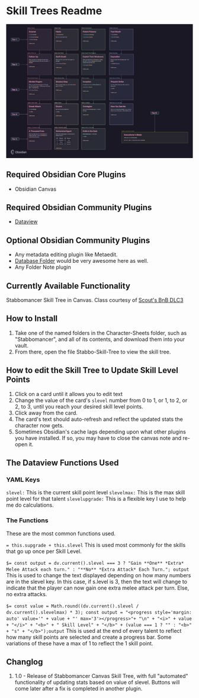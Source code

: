 # Skill Trees Readme

![Stabbomancer Skill Tree](Character-Sheets/Stabbomancer/Stabbo-Skill-Tree.png)

## Required Obsidian Core Plugins

- Obsidian Canvas

## Required Obsidian Community Plugins

- [Dataview](https://blacksmithgu.github.io/obsidian-dataview/)

## Optional Obsidian Community Plugins

- Any metadata editing plugin like Metaedit.
- [Database Folder](https://blacksmithgu.github.io/obsidian-dataview/) would be very awesome here as well.
- Any Folder Note plugin

## Currently Available Functionality

Stabbomancer Skill Tree in Canvas. Class courtesy of [Scout's BnB DLC3](https://docs.google.com/document/d/1MLOgrWwcLNTnP9PuXrKiLImy7SUh4hXO8arVUAlmdp0/edit)

## How to Install

1. Take one of the named folders in the Character-Sheets folder, such as "Stabbomancer", and all of its contents, and download them into your vault.
2. From there, open the file Stabbo-Skill-Tree to view the skill tree.

## How to edit the Skill Tree to Update Skill Level Points

1. Click on a card until it allows you to edit text
2. Change the value of the card's `slevel` number from 0 to 1, or 1, to 2, or 2, to 3, until you reach your desired skill level points.
3. Click away from the card.
4. The card's text should auto-refresh and reflect the updated stats the character now gets.
5. Sometimes Obsidian's cache lags depending upon what other plugins you have installed. If so, you may have to close the canvas note and re-open it.

## The Dataview Functions Used

### YAML Keys

`slevel:` This is the current skill point level
`slevelmax:` This is the max skill point level for that talent
`slevelupgrade:` This is a flexible key I use to help me do calculations.

### The Functions

These are the most common functions used.

`= this.supgrade + this.slevel`
This is used most commonly for the skills that go up once per Skill Level.

`$= const output = dv.current().slevel === 3 ? "Gain **One** *Extra* Melee Attack each turn." : "**No** *Extra Attack* Each Turn."; output`
This is used to change the text displayed depending on how many numbers are in the slevel key. In this case, if s.level is 3, then the text will change to indicate that the player can now gain one extra melee attack per turn. Else, no extra attacks.

`$= const value = Math.round((dv.current().slevel / dv.current().slevelmax) * 3); const output = "<progress style='margin: auto' value='" + value + "' max='3'></progress>"+ "\n" + "<i>" + value + "</i>" + "<b>" + " Skill Level" + "</b>" + (value === 1 ? "" : "<b>" + "s" + "</b>");output`
This is used at the end of every talent to reflect how many skill points are selected and create a progress bar. Some variations of these have a max of 1 to reflect the 1 skill point.

## Changlog

1. 1.0 - Release of Stabbomancer Canvas Skill Tree, with full "automated" functionality of updating stats based on value of slevel. Buttons will come later after a fix is completed in another plugin.
